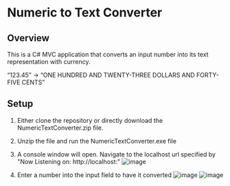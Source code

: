 # Numeric to Text Converter
## Overview
This is a C# MVC application that converts an input number into its text representation with currency.

“123.45” -> “ONE HUNDRED AND TWENTY-THREE DOLLARS AND FORTY-FIVE CENTS”

## Setup
1. Either clone the repository or directly download the NumericTextConverter.zip file.
2. Unzip the file and run the NumericTextConverter.exe file
3. A console window will open. Navigate to the localhost url specified by "Now Listening on: http://localhost:<port>" ![image](https://github.com/user-attachments/assets/928b9a6c-a0db-4e85-b5aa-06c62cd1a95d)

4. Enter a number into the input field to have it converted ![image](https://github.com/user-attachments/assets/8ab3cae2-35ec-4fd5-a8a2-d0add0518aec) ![image](https://github.com/user-attachments/assets/f151ea22-ec07-4b90-8423-9603e7fef7b0)


